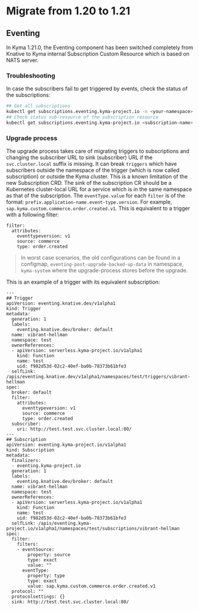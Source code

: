 # Migrate from 1.20 to 1.21

## Eventing
In Kyma 1.21.0, the Eventing component has been switched completely from Knative to Kyma internal Subscription Custom Resource which is based on NATS server. 

### Troubleshooting

In case the subscribers fail to get triggered by events, check the status of the subscriptions:

```bash
## Get all subscriptions
kubectl get subscriptions.eventing.kyma-project.io -n <your-namespace>
## Check status sub-resource of the subscription resource
kubectl get subscriptions.eventing.kyma-project.io <subscription-name> -n <your-namespace> -oyaml
```

### Upgrade process

The upgrade process takes care of migrating triggers to subscriptions and changing the subscriber URL to sink (subscriber) URL if the `svc.cluster.local` suffix is missing. It can break `triggers` which have subscribers outside the namespace of the trigger (which is now called subscription) or outside the Kyma cluster. This is a known limitation of the new Subscription CRD. The sink of the subscription CR should be a Kubernetes cluster-local URL for a service which is in the same namespace as that of the subscription. The `eventType.value` for each `filter` is of the format: `prefix.application-name.event-type.version`. For example, `sap.kyma.custom.commerce.order.created.v1`. This is equivalent to a trigger with a following filter:
```
filter:
  attributes:
    eventtypeversion: v1
    source: commerce
    type: order.created
```

> In worst case scenarios, the old configurations can be found in a configmap, `eventing-post-upgrade-backed-up-data` in namespace, `kyma-system` where the upgrade-process stores before the upgrade.

This is an example of a trigger with its equivalent subscription:
```
---
## Trigger
apiVersion: eventing.knative.dev/v1alpha1
kind: Trigger
metadata:
  generation: 1
  labels:
    eventing.knative.dev/broker: default
  name: vibrant-hellman
  namespace: test
  ownerReferences:
  - apiVersion: serverless.kyma-project.io/v1alpha1
    kind: Function
    name: test
    uid: f982d53d-02c2-40ef-ba0b-78373b61bfe3
  selfLink: /apis/eventing.knative.dev/v1alpha1/namespaces/test/triggers/vibrant-hellman
spec:
  broker: default
  filter:
    attributes:
      eventtypeversion: v1
      source: commerce
      type: order.created
  subscriber:
    uri: http://test.test.svc.cluster.local:80/
---
## Subscription
apiVersion: eventing.kyma-project.io/v1alpha1
kind: Subscription
metadata:
  finalizers:
  - eventing.kyma-project.io
  generation: 1
  labels:
    eventing.knative.dev/broker: default
  name: vibrant-hellman
  namespace: test
  ownerReferences:
  - apiVersion: serverless.kyma-project.io/v1alpha1
    kind: Function
    name: test
    uid: f982d53d-02c2-40ef-ba0b-78373b61bfe3
  selfLink: /apis/eventing.kyma-project.io/v1alpha1/namespaces/test/subscriptions/vibrant-hellman
spec:
  filter:
    filters:
    - eventSource:
        property: source
        type: exact
        value: ""
      eventType:
        property: type
        type: exact
        value: sap.kyma.custom.commerce.order.created.v1
  protocol: ""
  protocolsettings: {}
  sink: http://test.test.svc.cluster.local:80/
```
